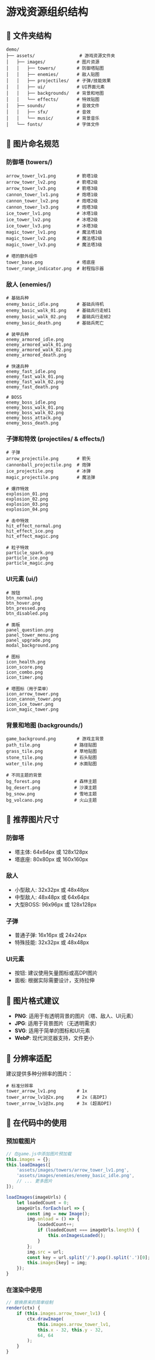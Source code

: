 # 游戏资源组织结构

## 📁 文件夹结构

```
demo/
├── assets/                 # 游戏资源文件夹
│   ├── images/            # 图片资源
│   │   ├── towers/        # 防御塔贴图
│   │   ├── enemies/       # 敌人贴图
│   │   ├── projectiles/   # 子弹/技能效果
│   │   ├── ui/            # UI界面元素
│   │   ├── backgrounds/   # 背景和地图
│   │   └── effects/       # 特效贴图
│   ├── sounds/            # 音效文件
│   │   ├── sfx/           # 音效
│   │   └── music/         # 背景音乐
│   └── fonts/             # 字体文件
```

## 🎨 图片命名规范

### 防御塔 (towers/)
```
arrow_tower_lv1.png        # 箭塔1级
arrow_tower_lv2.png        # 箭塔2级
arrow_tower_lv3.png        # 箭塔3级
cannon_tower_lv1.png       # 炮塔1级
cannon_tower_lv2.png       # 炮塔2级
cannon_tower_lv3.png       # 炮塔3级
ice_tower_lv1.png          # 冰塔1级
ice_tower_lv2.png          # 冰塔2级
ice_tower_lv3.png          # 冰塔3级
magic_tower_lv1.png        # 魔法塔1级
magic_tower_lv2.png        # 魔法塔2级
magic_tower_lv3.png        # 魔法塔3级

# 塔的额外组件
tower_base.png             # 塔底座
tower_range_indicator.png  # 射程指示器
```

### 敌人 (enemies/)
```
# 基础兵种
enemy_basic_idle.png       # 基础兵待机
enemy_basic_walk_01.png    # 基础兵行走帧1
enemy_basic_walk_02.png    # 基础兵行走帧2
enemy_basic_death.png      # 基础兵死亡

# 装甲兵种
enemy_armored_idle.png
enemy_armored_walk_01.png
enemy_armored_walk_02.png
enemy_armored_death.png

# 快速兵种
enemy_fast_idle.png
enemy_fast_walk_01.png
enemy_fast_walk_02.png
enemy_fast_death.png

# BOSS
enemy_boss_idle.png
enemy_boss_walk_01.png
enemy_boss_walk_02.png
enemy_boss_attack.png
enemy_boss_death.png
```

### 子弹和特效 (projectiles/ & effects/)
```
# 子弹
arrow_projectile.png       # 箭矢
cannonball_projectile.png  # 炮弹
ice_projectile.png         # 冰弹
magic_projectile.png       # 魔法弹

# 爆炸特效
explosion_01.png
explosion_02.png
explosion_03.png
explosion_04.png

# 击中特效
hit_effect_normal.png
hit_effect_ice.png
hit_effect_magic.png

# 粒子特效
particle_spark.png
particle_ice.png
particle_magic.png
```

### UI元素 (ui/)
```
# 按钮
btn_normal.png
btn_hover.png
btn_pressed.png
btn_disabled.png

# 面板
panel_question.png
panel_tower_menu.png
panel_upgrade.png
modal_background.png

# 图标
icon_health.png
icon_score.png
icon_combo.png
icon_timer.png

# 塔图标（用于菜单）
icon_arrow_tower.png
icon_cannon_tower.png
icon_ice_tower.png
icon_magic_tower.png
```

### 背景和地图 (backgrounds/)
```
game_background.png        # 游戏主背景
path_tile.png             # 路径贴图
grass_tile.png            # 草地贴图
stone_tile.png            # 石头贴图
water_tile.png            # 水面贴图

# 不同主题的背景
bg_forest.png             # 森林主题
bg_desert.png             # 沙漠主题
bg_snow.png               # 雪地主题
bg_volcano.png            # 火山主题
```

## 📏 推荐图片尺寸

### 防御塔
- 塔主体: 64x64px 或 128x128px
- 塔底座: 80x80px 或 160x160px

### 敌人
- 小型敌人: 32x32px 或 48x48px
- 中型敌人: 48x48px 或 64x64px
- 大型BOSS: 96x96px 或 128x128px

### 子弹
- 普通子弹: 16x16px 或 24x24px
- 特殊技能: 32x32px 或 48x48px

### UI元素
- 按钮: 建议使用矢量图标或高DPI图片
- 面板: 根据实际需要设计，支持拉伸

## 🎨 图片格式建议

- **PNG**: 适用于有透明背景的图片（塔、敌人、UI元素）
- **JPG**: 适用于背景图片（无透明需求）
- **SVG**: 适用于简单的图标和UI元素
- **WebP**: 现代浏览器支持，文件更小

## 📱 分辨率适配

建议提供多种分辨率的图片：
```
# 标准分辨率
tower_arrow_lv1.png        # 1x
tower_arrow_lv1@2x.png     # 2x (高DPI)
tower_arrow_lv1@3x.png     # 3x (超高DPI)
```

## 🔧 在代码中的使用

### 预加载图片
```javascript
// 在game.js中添加图片预加载
this.images = {};
this.loadImages([
    'assets/images/towers/arrow_tower_lv1.png',
    'assets/images/enemies/enemy_basic_idle.png',
    // ... 更多图片
]);

loadImages(imageUrls) {
    let loadedCount = 0;
    imageUrls.forEach(url => {
        const img = new Image();
        img.onload = () => {
            loadedCount++;
            if (loadedCount === imageUrls.length) {
                this.onImagesLoaded();
            }
        };
        img.src = url;
        const key = url.split('/').pop().split('.')[0];
        this.images[key] = img;
    });
}
```

### 在渲染中使用
```javascript
// 替换原来的简单绘制
render(ctx) {
    if (this.images.arrow_tower_lv1) {
        ctx.drawImage(
            this.images.arrow_tower_lv1,
            this.x - 32, this.y - 32,
            64, 64
        );
    }
}
``` 